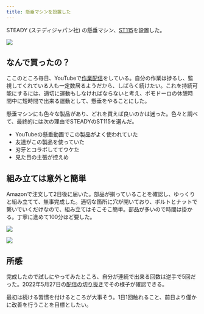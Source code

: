 ```yaml
---
title: 懸垂マシンを設置した
---
```

STEADY (ステディジャパン社) の懸垂マシン、[ST115](https://www.amazon.co.jp/dp/B09K3QQBKH)を設置した。

![](https://lh6.googleusercontent.com/DhGQnlUCsC0qKtYRkk1WYWG1C-Gu1yw5ohVs-8JQLR-1_96ao5omlReYNtHfJtP5QFlr1et5zeUHiXXWSe6BsNbnqXSwavXuJOuC0mMY5BAF4dYFGtXlwl0fp50x3UaQuSN0wAvRWmYrlxTZyQrnUzOCY1hiaY4se0ubrNwQyBKE4j7JmgRvt58T)

なんで買ったの？
--------

ここのところ毎日、YouTubeで[作業配信](https://www.youtube.com/c/r7kamura)をしている。自分の作業は捗るし、監視してくれている人も一定数居るようだから、しばらく続けたい。これを持続可能にするには、適切に運動もしなければならないと考え、ポモドーロの休憩時間中に短時間で出来る運動として、懸垂をやることにした。

懸垂マシンにも色々な製品があり、どれを買えば良いのかは迷った。色々と調べて、最終的には次の理由でSTEADYのST115を選んだ。

*   YouTubeの懸垂動画でこの製品がよく使われていた
*   友達がこの製品を使っていた
*   刃牙とコラボしててウケた
*   見た目の主張が控えめ

組み立ては意外と簡単
----------

Amazonで注文して2日後に届いた。部品が揃っていることを確認し、ゆっくりと組み立てて、無事完成した。適切な箇所に穴が開いており、ボルトとナットで繋いでいくだけなので、組み立てはそこそこ簡単。部品が多いので時間は掛かる。丁寧に進めて100分ほど要した。

![](https://lh5.googleusercontent.com/AKvpd0R6WrlpSZGXLbvB-UZV6kp-wgANiTlFnXIgc4SL1UNdIIXv7Ve1wYEPL98kIthiQbsoLxzVdBBvgYHl9z76cgU4SH9bvFpb16y25cr3UjAhD_h3xPmHLiC4pp-tXaTTRbiEVqv554ckpDQjOuBNPMoHlS5pKxH8Ked75R5JboHyhleSoXmt)

![](https://lh6.googleusercontent.com/bWGKDLpGG48Gxt_GQgS30voHeuo8uj4cyhLsnN0yBDsRKrh9eeXwPlyifqR0uRhGEdc09xULvGSPKpMDqXAqc7NUmv_UAF-Eg-wxcUHL8TUJKjtQ90W9XDT4rsy5HMCitGPF4halb03PzBAliCwfm2cPMR2elhtXSMzuBDKbvlJeY7MYLZMeI2WY)

所感
--

完成したので試しにやってみたところ、自分が連続で出来る回数は逆手で5回だった。2022年5月27日の[配信の切り抜き](https://www.youtube.com/clip/Ugkxy2NXpdlfZF0kT9s-MoCOrbB1wpWEryK9)でその様子が確認できる。

最初は続ける習慣を付けるところが大事そう。1日1回触れること、前日より僅かに改善を行うことを目標としたい。
